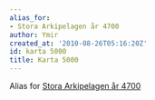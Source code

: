 ```yaml
---
alias_for:
- Stora Arkipelagen år 4700
author: Ymir
created_at: '2010-08-26T05:16:20Z'
id: karta 5000
title: Karta 5000
---
```

Alias for [Stora Arkipelagen år 4700]

  [Stora Arkipelagen år 4700]: Stora_Arkipelagen_år_4700